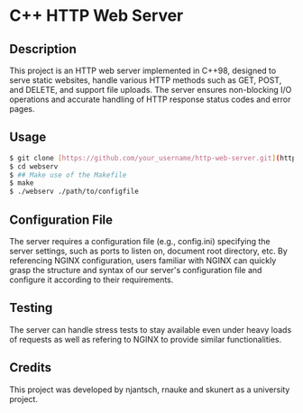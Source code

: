 # C++ HTTP Web Server

## Description
This project is an HTTP web server implemented in C++98, designed to serve static websites, handle various HTTP methods such as GET, POST, and DELETE, and support file uploads. The server ensures non-blocking I/O operations and accurate handling of HTTP response status codes and error pages.

## Usage
```bash
$ git clone [https://github.com/your_username/http-web-server.git](https://github.com/qnert/webserv.git)
$ cd webserv
$ ## Make use of the Makefile
$ make
$ ./webserv ./path/to/configfile
```

## Configuration File
The server requires a configuration file (e.g., config.ini) specifying the server settings, such as ports to listen on, document root directory, etc.
By referencing NGINX configuration, users familiar with NGINX can quickly grasp the structure and syntax of our server's configuration file and configure it according to their requirements.

## Testing
The server can handle stress tests to stay available even under heavy loads of requests as well as refering to NGINX to provide similar functionalities.

## Credits
This project was developed by njantsch, rnauke and skunert as a university project.

